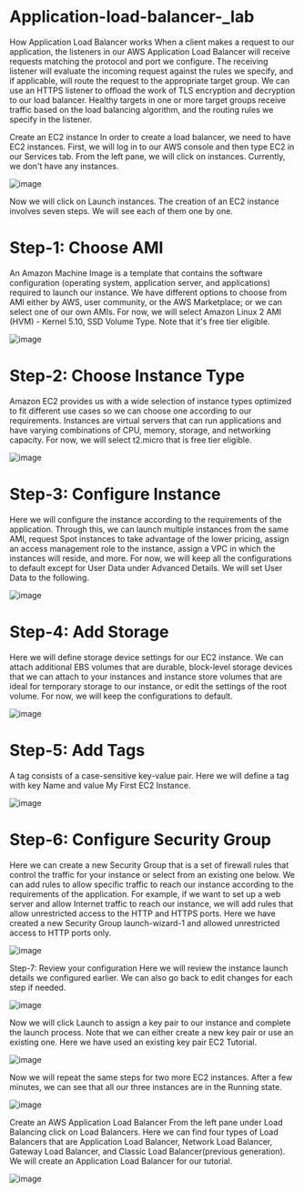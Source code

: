 # Application-load-balancer-_lab

How Application Load Balancer works
When a client makes a request to our application, the listeners in our AWS Application Load Balancer will receive requests matching the protocol and port we configure. The receiving listener will evaluate the incoming request against the rules we specify, and if applicable, will route the request to the appropriate target group. We can use an HTTPS listener to offload the work of TLS encryption and decryption to our load balancer. Healthy targets in one or more target groups receive traffic based on the load balancing algorithm, and the routing rules we specify in the listener.

Create an EC2 instance
In order to create a load balancer, we need to have EC2 instances. First, we will log in to our AWS console and then type EC2 in our Services tab. From the left pane, we will click on instances. Currently, we don't have any instances.

![image](https://user-images.githubusercontent.com/103466963/175605530-564dca02-73eb-4e15-bc1c-18a56282ea33.png)

Now we will click on Launch instances. The creation of an EC2 instance involves seven steps. We will see each of them one by one.

# Step-1: Choose AMI
An Amazon Machine Image is a template that contains the software configuration (operating system, application server, and applications) required to launch our instance. We have different options to choose from AMI either by AWS, user community, or the AWS Marketplace; or we can select one of our own AMIs. For now, we will select Amazon Linux 2 AMI (HVM) - Kernel 5.10, SSD Volume Type. Note that it's free tier eligible.

![image](https://user-images.githubusercontent.com/103466963/175607722-ceafbad4-7f4e-43a2-94df-2255be44c658.png)

# Step-2: Choose Instance Type
Amazon EC2 provides us with a wide selection of instance types optimized to fit different use cases so we can choose one according to our requirements. Instances are virtual servers that can run applications and have varying combinations of CPU, memory, storage, and networking capacity. For now, we will select t2.micro that is free tier eligible.

![image](https://user-images.githubusercontent.com/103466963/175608078-c9253b96-0147-433b-a600-1fbbc49c1534.png)

# Step-3: Configure Instance
Here we will configure the instance according to the requirements of the application. Through this, we can launch multiple instances from the same AMI, request Spot instances to take advantage of the lower pricing, assign an access management role to the instance, assign a VPC in which the instances will reside, and more. For now, we will keep all the configurations to default except for User Data under Advanced Details. We will set User Data to the following.

![image](https://user-images.githubusercontent.com/103466963/175608555-bc405f4c-4afd-433b-b801-1857834bf62c.png)

# Step-4: Add Storage
Here we will define storage device settings for our EC2 instance. We can attach additional EBS volumes that are durable, block-level storage devices that we can attach to your instances and instance store volumes that are ideal for temporary storage to our instance, or edit the settings of the root volume. For now, we will keep the configurations to default.

![image](https://user-images.githubusercontent.com/103466963/175608902-18142e29-d692-4f7c-8852-916947b8f04b.png)

# Step-5: Add Tags
A tag consists of a case-sensitive key-value pair. Here we will define a tag with key Name and value My First EC2 Instance.

![image](https://user-images.githubusercontent.com/103466963/175609013-9f5a288b-2c07-4e57-8037-06eda69e99f3.png)


# Step-6: Configure Security Group
Here we can create a new Security Group that is a set of firewall rules that control the traffic for your instance or select from an existing one below. We can add rules to allow specific traffic to reach our instance according to the requirements of the application. For example, if we want to set up a web server and allow Internet traffic to reach our instance, we will add rules that allow unrestricted access to the HTTP and HTTPS ports. Here we have created a new Security Group launch-wizard-1 and allowed unrestricted access to HTTP ports only.

![image](https://user-images.githubusercontent.com/103466963/175609121-cdaa852f-65ea-4101-96db-5b68e06d1c34.png)

Step-7: Review your configuration
Here we will review the instance launch details we configured earlier. We can also go back to edit changes for each step if needed.

![image](https://user-images.githubusercontent.com/103466963/175609197-7567a473-22da-4bb2-9bc8-f632ba5da7fd.png)

Now we will click Launch to assign a key pair to our instance and complete the launch process. Note that we can either create a new key pair or use an existing one. Here we have used an existing key pair EC2 Tutorial.

![image](https://user-images.githubusercontent.com/103466963/175609407-f3214f47-4fb9-49be-bd95-a594a90a8476.png)

Now we will repeat the same steps for two more EC2 instances. After a few minutes, we can see that all our three instances are in the Running state.

 ![image](https://user-images.githubusercontent.com/103466963/175609549-eebf9058-b6c3-4e90-9f31-243a4d671ca1.png)

Create an AWS Application Load Balancer
From the left pane under Load Balancing click on Load Balancers. Here we can find four types of Load Balancers that are Application Load Balancer, Network Load Balancer, Gateway Load Balancer, and Classic Load Balancer(previous generation). We will create an Application Load Balancer for our tutorial.


![image](https://user-images.githubusercontent.com/103466963/175609675-f7e8a3e4-8beb-42c4-b9de-b923b4211949.png)




